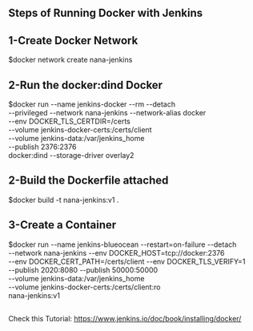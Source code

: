 ## Steps of Running Docker with Jenkins


## 1-Create Docker Network
   $docker network create nana-jenkins

## 2-Run the docker:dind Docker
   $docker run --name jenkins-docker --rm --detach \
  --privileged --network nana-jenkins --network-alias docker \
  --env DOCKER_TLS_CERTDIR=/certs \
  --volume jenkins-docker-certs:/certs/client \
  --volume jenkins-data:/var/jenkins_home \
  --publish 2376:2376 \
  docker:dind --storage-driver overlay2 

## 2-Build the Dockerfile attached
   $docker build -t nana-jenkins:v1 .

## 3-Create a Container
   $docker run --name jenkins-blueocean --restart=on-failure --detach \
  --network nana-jenkins --env DOCKER_HOST=tcp://docker:2376 \
  --env DOCKER_CERT_PATH=/certs/client --env DOCKER_TLS_VERIFY=1 \
  --publish 2020:8080 --publish 50000:50000 \
  --volume jenkins-data:/var/jenkins_home \
  --volume jenkins-docker-certs:/certs/client:ro \
  nana-jenkins:v1

## #############################################################################################

Check this Tutorial: https://www.jenkins.io/doc/book/installing/docker/